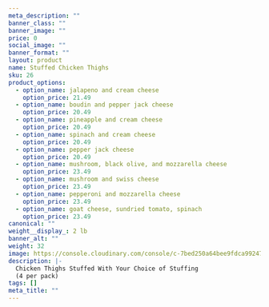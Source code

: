 ```yaml
---
meta_description: ""
banner_class: ""
banner_image: ""
price: 0
social_image: ""
banner_format: ""
layout: product
name: Stuffed Chicken Thighs
sku: 26
product_options:
  - option_name: jalapeno and cream cheese
    option_price: 21.49
  - option_name: boudin and pepper jack cheese
    option_price: 20.49
  - option_name: pineapple and cream cheese
    option_price: 20.49
  - option_name: spinach and cream cheese
    option_price: 20.49
  - option_name: pepper jack cheese
    option_price: 20.49
  - option_name: mushroom, black olive, and mozzarella cheese
    option_price: 23.49
  - option_name: mushroom and swiss cheese
    option_price: 23.49
  - option_name: pepperoni and mozzarella cheese
    option_price: 23.49
  - option_name: goat cheese, sundried tomato, spinach
    option_price: 23.49
canonical: ""
weight__display_: 2 lb
banner_alt: ""
weight: 32
image: https://console.cloudinary.com/console/c-7bed250a64bee9fdca992474d1fab6/media_library/folders/home/asset/8ba2736ea08861dfdff36d0bb92c1038/manage?context=manage
description: |-
  Chicken Thighs Stuffed With Your Choice of Stuffing
  (4 per pack)
tags: []
meta_title: ""
---
```

